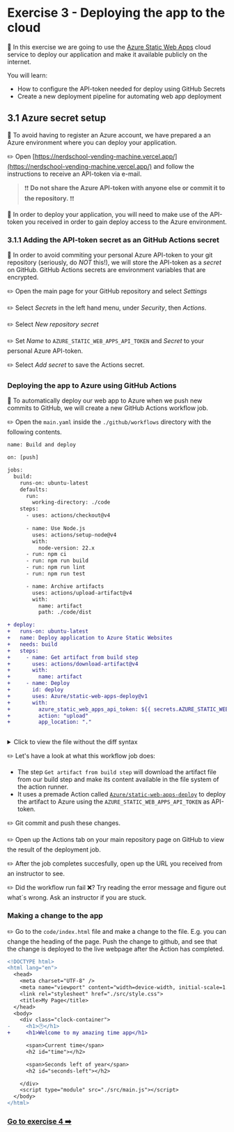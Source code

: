 # Exercise 3 - Deploying the app to the cloud

:book: In this exercise we are going to use the [Azure Static Web Apps](https://azure.microsoft.com/en-us/products/app-service/static) cloud service to deploy our application and make it available publicly on the internet.

You will learn:

- How to configure the API-token needed for deploy using GitHub Secrets
- Create a new deployment pipeline for automating web app deployment
  
## 3.1 Azure secret setup

:book: To avoid having to register an Azure account, we have prepared a an Azure environment where you can deploy your application.

:pencil2: Open [https://nerdschool-vending-machine.vercel.app/](https://nerdschool-vending-machine.vercel.app/) and follow the instructions to receive an API-token via e-mail.

> :exclamation::exclamation: **Do not share the Azure API-token with anyone else or commit it to the repository.**  :exclamation::exclamation:

 :book: In order to deploy your application, you will need to make use of the API-token you received in order to gain deploy access to the Azure environment.

### 3.1.1 Adding the API-token secret as an GitHub Actions secret

:book: In order to avoid commiting your personal Azure API-token to your git repository (seriously, do _NOT_ this!), we will store the API-token as a _secret_ on GitHub. GitHub Actions secrets are environment variables that are encrypted.

:pencil2: Open the main page for your GitHub repository and select _Settings_

:pencil2: Select _Secrets_ in the left hand menu, under _Security_, then _Actions_.

:pencil2: Select _New repository secret_

:pencil2: Set _Name_ to `AZURE_STATIC_WEB_APPS_API_TOKEN` and _Secret_ to your personal Azure API-token.

:pencil2: Select _Add secret_ to save the Actions secret.

### Deploying the app to Azure using GitHub Actions

:book: To automatically deploy our web app to Azure when we push new commits to GitHub, we will create a new GitHub Actions workflow job.


:pencil2: Open the `main.yaml` inside the `./github/workflows` directory with the following contents. 

```diff
name: Build and deploy

on: [push]

jobs:
  build:
    runs-on: ubuntu-latest
    defaults:
      run:
        working-directory: ./code
    steps:
      - uses: actions/checkout@v4
      
      - name: Use Node.js
        uses: actions/setup-node@v4
        with:
          node-version: 22.x
      - run: npm ci
      - run: npm run build
      - run: npm run lint
      - run: npm run test

      - name: Archive artifacts
        uses: actions/upload-artifact@v4
        with:
          name: artifact
          path: ./code/dist

+ deploy:
+   runs-on: ubuntu-latest
+   name: Deploy application to Azure Static Websites
+   needs: build
+   steps:
+     - name: Get artifact from build step
+       uses: actions/download-artifact@v4
+       with:
+         name: artifact
+     - name: Deploy
+       id: deploy
+       uses: Azure/static-web-apps-deploy@v1
+       with:
+         azure_static_web_apps_api_token: ${{ secrets.AZURE_STATIC_WEB_APPS_API_TOKEN }}
+         action: "upload"
+         app_location: "." 
      
```

<details>
<summary>Click to view the file without the diff syntax</summary>

```yaml
name: Build and deploy

on: [push]

jobs:
  build:
    runs-on: ubuntu-latest
    defaults:
      run:
        working-directory: ./code
    steps:
      - uses: actions/checkout@v4
      
      - name: Use Node.js
        uses: actions/setup-node@v4
        with:
          node-version: 22.x
      - run: npm ci
      - run: npm run build
      - run: npm run lint
      - run: npm run test

      - name: Archive artifacts
        uses: actions/upload-artifact@v4
        with:
          name: artifact
          path: ./code/dist

  deploy:
    runs-on: ubuntu-latest
    name: Deploy application to Azure Static Websites
    needs: build
    steps:
      - name: Get artifact from build step
        uses: actions/download-artifact@v4
        with:
          name: artifact
      - name: Deploy
        id: deploy
        uses: Azure/static-web-apps-deploy@v1
        with:
          azure_static_web_apps_api_token: ${{ secrets.AZURE_STATIC_WEB_APPS_API_TOKEN }}
          action: "upload"
          app_location: "." 
```
</details>

:pencil2: Let's have a look at what this workflow job does:
- The step `Get artifact from build step` will download the artifact file from our build step and make its content available in the file system of the action runner.
- It uses a premade Action called [`Azure/static-web-apps-deploy`](https://learn.microsoft.com/nb-no/azure/static-web-apps/build-configuration?tabs=github-actions#build-and-deploy) to deploy the artifact to Azure using the `AZURE_STATIC_WEB_APPS_API_TOKEN` as API-token.

:pencil2: Git commit and push these changes.

:pencil2: Open up the Actions tab on your main repository page on GitHub to view the result of the deployment job.

:pencil2: After the job completes succesfully, open up the URL you received from an instructor to see.

:pencil2: Did the workflow run fail :x:?  Try reading the error message and figure out what´s wrong. Ask an instructor if you are stuck.

### Making a change to the app

:pencil2: Go to the `code/index.html` file and make a change to the file. E.g. you can change the heading of the page. Push the change to github, and see that the change is deployed to the live webpage after the Action has completed.

```diff
<!DOCTYPE html>
<html lang="en">
  <head>
    <meta charset="UTF-8" />
    <meta name="viewport" content="width=device-width, initial-scale=1.0" />
    <link rel="stylesheet" href="./src/style.css">
    <title>My Page</title>
  </head>
  <body>
    <div class="clock-container">
-     <h1>🕑</h1>
+     <h1>Welcome to my amazing time app</h1>

      <span>Current time</span>
      <h2 id="time"></h2>

      <span>Seconds left of year</span>
      <h2 id="seconds-left"></h2>

    </div>
    <script type="module" src="./src/main.js"></script>
  </body>
</html>
```


### [Go to exercise 4 :arrow_right:](../exercise-4/README.md)
